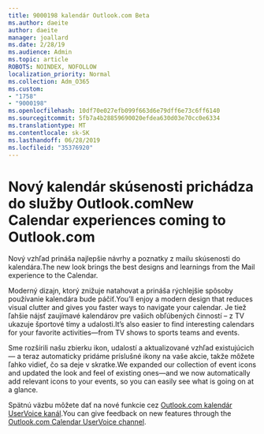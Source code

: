 ```yaml
---
title: 9000198 kalendár Outlook.com Beta
ms.author: daeite
author: daeite
manager: joallard
ms.date: 2/28/19
ms.audience: Admin
ms.topic: article
ROBOTS: NOINDEX, NOFOLLOW
localization_priority: Normal
ms.collection: Adm_O365
ms.custom:
- "1758"
- "9000198"
ms.openlocfilehash: 10df70e027efb099f663d6e79dff6e73c6ff6140
ms.sourcegitcommit: 5fb7a4b28859690020efdea630d03e70cc0e6334
ms.translationtype: MT
ms.contentlocale: sk-SK
ms.lasthandoff: 06/28/2019
ms.locfileid: "35376920"
---
```

# <a name="new-calendar-experiences-coming-to-outlookcom"></a><span data-ttu-id="a3a9e-102">Nový kalendár skúsenosti prichádza do služby Outlook.com</span><span class="sxs-lookup"><span data-stu-id="a3a9e-102">New Calendar experiences coming to Outlook.com</span></span>

<span data-ttu-id="a3a9e-103">Nový vzhľad prináša najlepšie návrhy a poznatky z mailu skúsenosti do kalendára.</span><span class="sxs-lookup"><span data-stu-id="a3a9e-103">The new look brings the best designs and learnings from the Mail experience to the Calendar.</span></span>

<span data-ttu-id="a3a9e-104">Moderný dizajn, ktorý znižuje natahovat a prináša rýchlejšie spôsoby používanie kalendára bude páčiť.</span><span class="sxs-lookup"><span data-stu-id="a3a9e-104">You’ll enjoy a modern design that reduces visual clutter and gives you faster ways to navigate your calendar.</span></span> <span data-ttu-id="a3a9e-105">Je tiež ľahšie nájsť zaujímavé kalendárov pre vašich obľúbených činností – z TV ukazuje športové tímy a udalosti.</span><span class="sxs-lookup"><span data-stu-id="a3a9e-105">It’s also easier to find interesting calendars for your favorite activities—from TV shows to sports teams and events.</span></span>

<span data-ttu-id="a3a9e-106">Sme rozšírili našu zbierku ikon, udalostí a aktualizované vzhľad existujúcich — a teraz automaticky pridáme príslušné ikony na vaše akcie, takže môžete ľahko vidieť, čo sa deje v skratke.</span><span class="sxs-lookup"><span data-stu-id="a3a9e-106">We expanded our collection of event icons and updated the look and feel of existing ones—and we now automatically add relevant icons to your events, so you can easily see what is going on at a glance.</span></span>

<span data-ttu-id="a3a9e-107">Spätnú väzbu môžete dať na nové funkcie cez [Outlook.com kalendár UserVoice kanál](https://outlook.uservoice.com/forums/601444-new-experiences-in-outlook-com?category_id=209197).</span><span class="sxs-lookup"><span data-stu-id="a3a9e-107">You can give feedback on new features through the [Outlook.com Calendar UserVoice channel](https://outlook.uservoice.com/forums/601444-new-experiences-in-outlook-com?category_id=209197).</span></span>